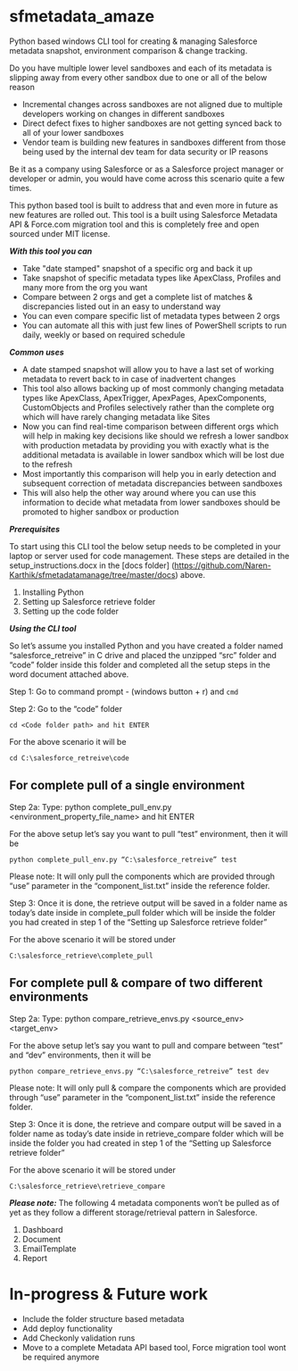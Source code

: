 # sfmetadata_amaze
Python based windows CLI tool for creating &amp; managing Salesforce metadata snapshot, environment comparison &amp; change tracking.

Do you have multiple lower level sandboxes and each of its metadata is slipping away from every other sandbox due to one or all of the below reason
- Incremental changes across sandboxes are not aligned due to multiple developers working on changes in different sandboxes
- Direct defect fixes to higher sandboxes are not getting synced back to all of your lower sandboxes
- Vendor team is building new features in sandboxes different from those being used by the internal dev team for data security or IP reasons

Be it as a company using Salesforce or as a Salesforce project manager or developer or admin, you would have come across this scenario quite a few times.

This python based tool is built to address that and even more in future as new features are rolled out. This tool is a built using Salesforce Metadata API & Force.com migration tool and this is completely free and open sourced under MIT license.

***With this tool you can***

- Take "date stamped" snapshot of a specific org and back it up 
- Take snapshot of specific metadata types like ApexClass, Profiles and many more from the org you want
- Compare between 2 orgs and get a complete list of matches & discrepancies listed out in an easy to understand way
- You can even compare specific list of metadata types between 2 orgs
- You can automate all this with just few lines of PowerShell scripts to run daily, weekly or based on required schedule

***Common uses***
- A date stamped snapshot will allow you to have a last set of working metadata to revert back to in case of inadvertent changes
- This tool also allows backing up of most commonly changing metadata types like ApexClass, ApexTrigger, ApexPages, ApexComponents, CustomObjects and Profiles selectively rather than the complete org which will have rarely changing metadata like Sites
- Now you can find real-time comparison between different orgs which will help in making key decisions like should we refresh a lower sandbox with production metadata by providing you with exactly what is the additional metadata is available in lower sandbox which will be lost due to the refresh
- Most importantly this comparison will help you in early detection and subsequent correction of metadata discrepancies between sandboxes
- This will also help the other way around where you can use this information to decide what metadata from lower sandboxes should be promoted to higher sandbox or production

***Prerequisites***

To start using this CLI tool the below setup needs to be completed in your laptop or server used for code management. These steps are detailed in the setup_instructions.docx in the [docs folder] (https://github.com/Naren-Karthik/sfmetadatamanage/tree/master/docs) above.
1. Installing Python
2. Setting up Salesforce retrieve folder
3. Setting up the code folder

***Using the CLI tool***

So let’s assume you installed Python and you have created a folder named “salesforce_retreive” in C drive and placed the unzipped “src” folder and “code” folder inside this folder and completed all the setup steps in the word document attached above.

Step 1: Go to command prompt - (windows button + r) and `cmd`

Step 2: Go to the “code” folder 

`cd <Code folder path> and hit ENTER`

For the above scenario it will be 

`cd C:\salesforce_retreive\code`

## For complete pull of a single environment
Step 2a: Type: python complete_pull_env.py <desired folder path> <environment_property_file_name> and hit ENTER

For the above setup let’s say you want to pull “test” environment, then it will be 

`python complete_pull_env.py “C:\salesforce_retreive” test`

Please note: It will only pull the components which are provided through “use” parameter in the “component_list.txt” inside the reference folder.

Step 3: Once it is done, the retrieve output will be saved in a folder name as today’s date inside in complete_pull folder which will be inside the folder you had created in step 1 of the “Setting up Salesforce retrieve folder”

For the above scenario it will be stored under

`C:\salesforce_retrieve\complete_pull`

## For complete pull & compare of two different environments
Step 2a: Type: python compare_retrieve_envs.py <desired folder path> <source_env> <target_env>

For the above setup let’s say you want to pull and compare between “test” and “dev” environments, then it will be 

`python compare_retrieve_envs.py “C:\salesforce_retreive” test dev`

Please note: It will only pull & compare the components which are provided through “use” parameter in the “component_list.txt” inside the reference folder.

Step 3: Once it is done, the retrieve and compare output will be saved in a folder name as today’s date inside in retrieve_compare folder which will be inside the folder you had created in step 1 of the “Setting up Salesforce retrieve folder”

For the above scenario it will be stored under

`C:\salesforce_retrieve\retrieve_compare`

***Please note:***
The following 4 metadata components won’t be pulled as of yet as they follow a different storage/retrieval pattern in Salesforce.
1.	Dashboard
2.	Document
3.	EmailTemplate
4.	Report


# In-progress & Future work
- Include the folder structure based metadata
- Add deploy functionality
- Add Checkonly validation runs
- Move to a complete Metadata API based tool, Force migration tool wont be required anymore
